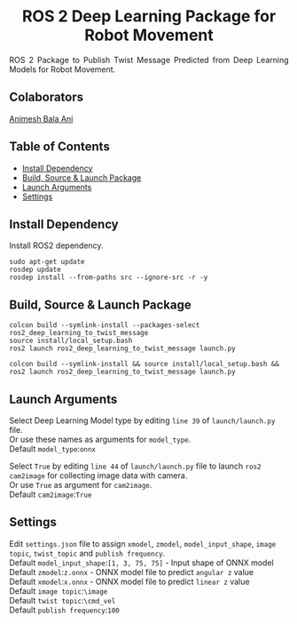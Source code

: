 <p align="center">
  <h1 align="center">ROS 2 Deep Learning Package for Robot Movement</h1>
</p>

<p align="justify">
ROS 2 Package to Publish Twist Message Predicted from Deep Learning Models for Robot Movement.<br/>
</p>
  
## Colaborators
[Animesh Bala Ani](https://www.linkedin.com/in/ani717/)

## Table of Contents
* [Install Dependency](#install) <br/>
* [Build, Source & Launch Package](#launch) <br/>
* [Launch Arguments](#arg) <br/>
* [Settings](#set) <br/>

## Install Dependency <a name="install"></a>
Install ROS2 dependency.<br/>
```
sudo apt-get update
rosdep update
rosdep install --from-paths src --ignore-src -r -y
```

## Build, Source & Launch Package <a name="launch"></a>
```
colcon build --symlink-install --packages-select ros2_deep_learning_to_twist_message
source install/local_setup.bash
ros2 launch ros2_deep_learning_to_twist_message launch.py
```
```
colcon build --symlink-install && source install/local_setup.bash && ros2 launch ros2_deep_learning_to_twist_message launch.py
```

## Launch Arguments <a name="arg"></a>
Select Deep Learning Model type by editing `line 39` of `launch/launch.py` file.<br/>
Or use these names as arguments for `model_type`.<br/>
Default `model_type`:`onnx`<br/>

Select `True` by editing `line 44` of `launch/launch.py` file to launch `ros2 cam2image` for collecting image data with camera.<br/>
Or use `True` as argument for `cam2image`.<br/>
Default `cam2image`:`True`<br/> 

## Settings <a name="set"></a>
Edit `settings.json` file to assign `xmodel`, `zmodel`, `model_input_shape`, `image topic`, `twist_topic` and `publish frequency`.<br/>
Default `model_input_shape`:`[1, 3, 75, 75]` - Input shape of ONNX model<br/>
Default `zmodel`:`z.onnx` - ONNX model file to predict `angular z` value<br/>
Default `xmodel`:`x.onnx` - ONNX model file to predict `linear z` value<br/>
Default `image topic`:`\image`<br/>
Default `twist topic`:`\cmd_vel`<br/> 
Default `publish frequency`:`100`<br/>
